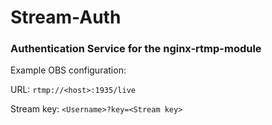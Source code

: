 # Stream-Auth
### Authentication Service for the nginx-rtmp-module

Example OBS configuration:

URL: ``rtmp://<host>:1935/live``

Stream key: ``<Username>?key=<Stream key>``